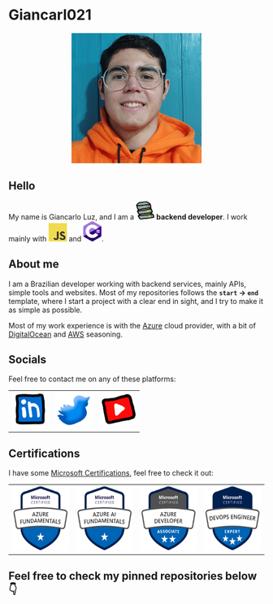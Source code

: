 # Giancarl021

<div id="profile" align="center">
    <img src="assets/profile.gif" alt="Profile Picture" width="256" height="256">
</div>

## Hello

My name is Giancarlo Luz, and I am a <img src="assets/server.gif" alt="Server animation" width="36" height="36"> **backend developer**. I work mainly with <img src="assets/js.png" alt="JavaScript logo" width="36" height="36"> and <img src="assets/csharp.png" alt="C# logo" width="36" height="40">.

## About me

I am a Brazilian developer working with backend services, mainly APIs, simple tools and websites. Most of my repositories follows the **`start` &rarr; `end`** template, where I start a project with a clear end in sight, and I try to make it as simple as possible.

Most of my work experience is with the [Azure](https://azure.microsoft.com/) cloud provider, with a bit of [DigitalOcean](https://www.digitalocean.com/) and [AWS](https://aws.amazon.com/) seasoning.

## Socials

Feel free to contact me on any of these platforms:

<table align="center">
  <tr>
    <td>
        <a href="https://www.linkedin.com/in/giancarl021/">
            <img style="display: inline" src="assets/linkedin.gif" alt="LinkedIn Logo" width="72" height="72"/>
        </a>
    </td>
    <td>
        <a href="https://twitter.com/FontelaLuz">
            <img style="display: inline" src="assets/twitter.gif" alt="Twitter Logo" width="72" height="72"/>
        </a>
    </td>
    <td>
        <a href="https://www.youtube.com/channel/UCTUYEhz02etnTVKvemFb-qw">
            <img style="display: inline" src="assets/youtube.gif" alt="Twitter Logo" width="72" height="72"/>
        </a>
    </td>
  </tr>
 </table>

## Certifications

I have some [Microsoft Certifications](https://learn.microsoft.com/en-us/certifications/), feel free to check it out:

<table align="center">
  <tr>
    <td>
        <a href="https://www.credly.com/badges/0124df3a-6561-45c0-9b61-1de54e60c23c">
            <img style="display: inline" src="assets/az-900.png" alt="AZ-900 Badge" width="128" height="128"/>
        </a>
    </td>
    <td>
        <a href="https://www.credly.com/badges/22a22ce4-6c6a-4fa7-96b8-fe95dbaebbd8">
            <img style="display: inline" src="assets/ai-900.png" alt="AI-900 Badge" width="128" height="128"/>
        </a>
    </td>
    <td>
        <a href="https://www.credly.com/badges/c2d7ae3a-b1f2-4934-9222-7657cca6af48">
            <img style="display: inline" src="assets/az-203.png" alt="AZ-203 Badge" width="128" height="128"/>
        </a>
    </td>
    <td>
        <a href="https://www.credly.com/badges/39232d33-205b-4920-bee4-996f7b27a3be">
            <img style="display: inline" src="assets/az-400.png" alt="AZ-400 Badge" width="128" height="128"/>
        </a>
    </td>
  </tr>
 </table>


## Feel free to check my pinned repositories below 👇
